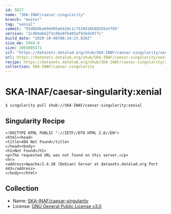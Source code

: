 ```yaml
---
id: 5827
name: "SKA-INAF/caesar-singularity"
branch: "master"
tag: "xenial"
commit: "93d8b0ba694495e642dc1c7528d16b882b5e5f05"
version: "2c404ab6273c0be8fb403af92bde977c"
build_date: "2020-10-08T08:34:23.826Z"
size_mb: 5944.0
size: 2003005471
sif: "https://datasets.datalad.org/shub/SKA-INAF/caesar-singularity/xenial/2020-10-08-93d8b0ba-2c404ab6/2c404ab6273c0be8fb403af92bde977c.sif"
url: https://datasets.datalad.org/shub/SKA-INAF/caesar-singularity/xenial/2020-10-08-93d8b0ba-2c404ab6/
recipe: https://datasets.datalad.org/shub/SKA-INAF/caesar-singularity/xenial/2020-10-08-93d8b0ba-2c404ab6/Singularity
collection: SKA-INAF/caesar-singularity
---
```


# SKA-INAF/caesar-singularity:xenial

```bash
$ singularity pull shub://SKA-INAF/caesar-singularity:xenial
```

## Singularity Recipe

```singularity
<!DOCTYPE HTML PUBLIC "-//IETF//DTD HTML 2.0//EN">
<html><head>
<title>404 Not Found</title>
</head><body>
<h1>Not Found</h1>
<p>The requested URL was not found on this server.</p>
<hr>
<address>Apache/2.4.38 (Debian) Server at datasets.datalad.org Port 443</address>
</body></html>
```

## Collection

 - Name: [SKA-INAF/caesar-singularity](https://github.com/SKA-INAF/caesar-singularity)
 - License: [GNU General Public License v3.0](https://api.github.com/licenses/gpl-3.0)

